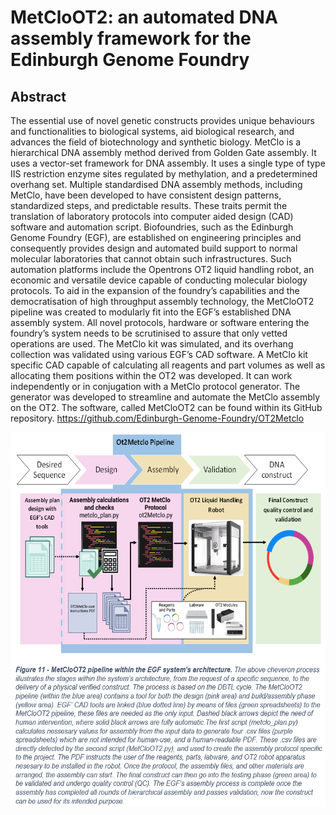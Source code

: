 # MetCloOT2: an automated DNA assembly framework for the Edinburgh Genome Foundry

## Abstract

The essential use of novel genetic constructs provides unique behaviours and functionalities to biological systems, aid biological research, and advances the field of biotechnology and synthetic biology. MetClo is a hierarchical DNA assembly method derived from Golden Gate assembly. It uses a vector-set framework for DNA assembly.  It uses a single type of type IIS restriction enzyme sites regulated by methylation, and a predetermined overhang set. Multiple standardised DNA assembly methods, including MetClo, have been developed to have consistent design patterns, standardized steps, and predictable results. These traits permit the translation of laboratory protocols into computer aided design (CAD) software and automation script. Biofoundries, such as the Edinburgh Genome Foundry (EGF), are established on engineering principles and consequently provides design and automated build support to normal molecular laboratories that cannot obtain such infrastructures. Such automation platforms include the Opentrons OT2 liquid handling robot, an economic and versatile device capable of conducting molecular biology protocols. To aid in the expansion of the foundry’s capabilities and the democratisation of high throughput assembly technology, the MetCloOT2 pipeline was created to modularly fit into the EGF’s established DNA assembly system. All novel protocols, hardware or software entering the foundry’s system needs to be scrutinised to assure that only vetted operations are used. The MetClo kit was simulated, and its overhang collection was validated using various EGF’s CAD software. A MetClo kit specific CAD capable of calculating all reagents and part volumes as well as allocating them positions within the OT2 was developed. It can work independently or in conjugation with a MetClo protocol generator. The generator was developed to streamline and automate the MetClo assembly on the OT2. The software, called MetCloOT2 can be found within its GitHub repository. 
https://github.com/Edinburgh-Genome-Foundry/OT2Metclo
<p align="center">
  <img src="Metclo_pipeline_summary.png" height="600"/ >
  </p>
